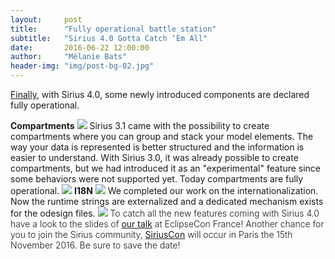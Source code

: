 ```yaml
---
layout:     post
title:      "Fully operational battle station"
subtitle:   "Sirius 4.0 Gotta Catch ‘Em All"
date:       2016-06-22 12:00:00
author:     "Mélanie Bats"
header-img: "img/post-bg-02.jpg"
---
```


[Finally](http://melb.enix.org/sirius/sirius-4-0-super-powered-api), with Sirius 4.0, some newly introduced components are declared fully operational. 

**Compartments** 
[![](https://raw.githubusercontent.com/mbats/sirius-blog/master/sirius4/blog/images/kangaskhan.png)](http://orig06.deviantart.net/173c/f/2014/325/c/0/kangaskhan_by_weaponix-d877jc6.png) Sirius 3.1 came with the possibility to create compartments where you can group and stack your model elements. The way your data is represented is better structured and the information is easier to understand. With Sirius 3.0, it was already possible to create compartments, but we had introduced it as an "experimental" feature since some behaviors were not supported yet. Today compartments are fully operational. [](http://orig06.deviantart.net/173c/f/2014/325/c/0/kangaskhan_by_weaponix-d877jc6.png) 
![](https://raw.githubusercontent.com/mbats/sirius-blog/master/sirius4/blog/images/compartments.gif) 
**I18N** 
[![](https://raw.githubusercontent.com/mbats/sirius-blog/master/sirius4/blog/images/meowth.png)](http://orig07.deviantart.net/f7cc/f/2014/183/7/8/meowth_by_weaponix-d7o9trk.png) We completed our work on the internationalization. Now the runtime strings are externalized and a dedicated mechanism exists for the odesign files. 
![](https://raw.githubusercontent.com/mbats/sirius-blog/master/sirius4/blog/images/i18n.png) <span style="font-weight: 300;">To catch all the new features coming with Sirius 4.0 have a look to the slides of</span> [our talk](https://www.eclipsecon.org/france2016/session/sirius-40-let-me-sirius-you) <span style="font-weight: 300;">at EclipseCon France! Another chance for you to join the Sirius community,</span> [SiriusCon](http://www.siriuscon.org/) <span style="font-weight: 300;">will occur in Paris the 15th November 2016\. Be sure to save the date!</span>
